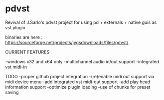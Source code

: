 # pdvst 
Revival of J.Sarlo's pdvst project
for using pd + externals + native guis  as vst plugin

binaries are here : https://sourceforge.net/projects/jygsdownloads/files/pdvst/

CURRENT FEATURES

-windows x32 and x64 only
-multichannel audio in/out support
-integrated vst midi-in

TODO
-proper github project integration
-(re)enable midi out support via midi device menu
-add integrated vst midi-out support
-add play head information support
-optimize plugin loading
-use of chunks for preset saving
